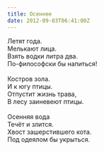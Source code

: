```yaml
---
title: Осеннее
date: 2012-09-03T06:41:00Z
---
```


Летят года.<br />
Мелькают лица.<br />
Взять водки литра два.<br />
По-философски бы напиться!<br />
<br />
Костров зола.<br />
И к югу птицы.<br />
Отпустит жизнь трава,<br />
В лесу заиневеют птицы.<br />
<br />
Осенняя вода<br />
Течёт и злится.<br />
Хвост зашерстившего кота.<br />
Под одеялом бы укрыться.